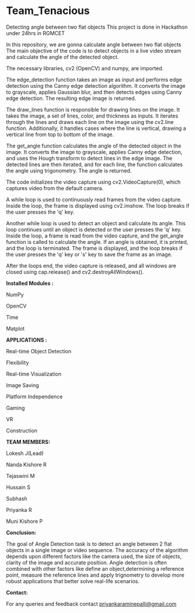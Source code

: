 # Team_Tenacious
Detecting angle between two flat objects
This project is done in Hackathon under 24hrs in RGMCET

In this repository, we are gonna calculate angle between two flat objects The main objective of the code is to detect objects in a live video stream and calculate the angle of the detected object.

The necessary libraries, cv2 (OpenCV) and numpy, are imported.

The edge_detection function takes an image as input and performs edge detection using the Canny edge detection algorithm. It converts the image to grayscale, applies Gaussian blur, and then detects edges using Canny edge detection. The resulting edge image is returned.

The draw_lines function is responsible for drawing lines on the image. It takes the image, a set of lines, color, and thickness as inputs. It iterates through the lines and draws each line on the image using the cv2.line function. Additionally, it handles cases where the line is vertical, drawing a vertical line from top to bottom of the image.

The get_angle function calculates the angle of the detected object in the image. It converts the image to grayscale, applies Canny edge detection, and uses the Hough transform to detect lines in the edge image. The detected lines are then iterated, and for each line, the function calculates the angle using trigonometry. The angle is returned.

The code initializes the video capture using cv2.VideoCapture(0), which captures video from the default camera.

A while loop is used to continuously read frames from the video capture. Inside the loop, the frame is displayed using cv2.imshow. The loop breaks if the user presses the 'q' key.

Another while loop is used to detect an object and calculate its angle. This loop continues until an object is detected or the user presses the 'q' key. Inside the loop, a frame is read from the video capture, and the get_angle function is called to calculate the angle. If an angle is obtained, it is printed, and the loop is terminated. The frame is displayed, and the loop breaks if the user presses the 'q' key or 's' key to save the frame as an image.

After the loops end, the video capture is released, and all windows are closed using cap.release() and cv2.destroyAllWindows().

**Installed Modules :**

NumPy

OpenCV

Time

Matplot

**APPLICATIONS :**


Real-time Object Detection

Flexibility

Real-time Visualization

Image Saving

Platform Independence

Gaming

VR

Construction


**TEAM MEMBERS:**


Lokesh J(Lead)

Nanda Kishore R

Tejaswini M

Hussain S

Subhash

Priyanka R

Muni Kishore P


**Conclusion:**


The goal of Angle Detection task is to detect an angle between 2 flat objects in a single image or video sequence. The accuracy of the algorithm depends upon different factors like the camera used, the size of objects, clarity of the image and accurate position. Angle detection is often combined with other factors like define an object,determining a reference point, measure the reference lines and apply trignometry to develop more robust applications that better solve real-life scenarios.


**Contact:**

 
For any queries and feedback contact
priyankaraminepalli@gmail.com
